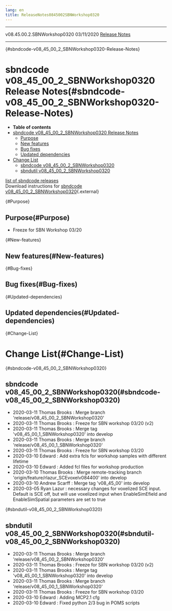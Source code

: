 ```yaml
---
lang: en
title: ReleaseNotes0845002SBNWorkshop0320
---
```


  ----------------------------- ------------ -- -- ----------------------------------------------------------------------
  v08.45.00.2.SBNWorkshop0320   03/11/2020         [Release Notes](ReleaseNotes0845002SBNWorkshop0320.html)
  ----------------------------- ------------ -- -- ----------------------------------------------------------------------

{#sbndcode-v08_45_00_2_SBNWorkshop0320-Release-Notes}

sbndcode v08\_45\_00\_2\_SBNWorkshop0320 Release Notes(#sbndcode-v08_45_00_2_SBNWorkshop0320-Release-Notes)
============================================================================================================================

-   **Table of contents**
-   [sbndcode v08\_45\_00\_2\_SBNWorkshop0320 Release
    Notes](#sbndcode-v08_45_00_2_SBNWorkshop0320-Release-Notes)
    -   [Purpose](#Purpose)
    -   [New features](#New-features)
    -   [Bug fixes](#Bug-fixes)
    -   [Updated dependencies](#Updated-dependencies)
-   [Change List](#Change-List)
    -   [sbndcode
        v08\_45\_00\_2\_SBNWorkshop0320](#sbndcode-v08_45_00_2_SBNWorkshop0320)
    -   [sbndutil
        v08\_45\_00\_2\_SBNWorkshop0320](#sbndutil-v08_45_00_2_SBNWorkshop0320)

[list of sbndcode
releases](List_of_SBND_code_releases.html)\
Download instructions for [sbndcode
v08\_45\_00\_2\_SBNWorkshop0320](http://scisoft.fnal.gov/scisoft/bundles/sbnd/v08_45_00_2_SBNWorkshop0320/sbndcode-v08_45_00_2_SBNWorkshop0320.html){.external}

{#Purpose}

Purpose(#Purpose)
----------------------------------

-   Freeze for SBN Workshop 03/20

{#New-features}

New features(#New-features)
--------------------------------------------

{#Bug-fixes}

Bug fixes(#Bug-fixes)
--------------------------------------

{#Updated-dependencies}

Updated dependencies(#Updated-dependencies)
------------------------------------------------------------

{#Change-List}

Change List(#Change-List)
==========================================

{#sbndcode-v08_45_00_2_SBNWorkshop0320}

sbndcode v08\_45\_00\_2\_SBNWorkshop0320(#sbndcode-v08_45_00_2_SBNWorkshop0320)
------------------------------------------------------------------------------------------------

-   2020-03-11 Thomas Brooks : Merge branch
    \'release/v08\_45\_00\_2\_SBNWorkshop0320\'
-   2020-03-11 Thomas Brooks : Freeze for SBN workshop 03/20 (v2)
-   2020-03-11 Thomas Brooks : Merge tag
    \'v08\_45\_00\_1\_SBNWorkshop0320\' into develop
-   2020-03-11 Thomas Brooks : Merge branch
    \'release/v08\_45\_00\_1\_SBNWorkshop0320\'
-   2020-03-11 Thomas Brooks : Freeze for SBN workshop 03/20
-   2020-03-10 Edward : Add extra fcls for workshop samples with
    different lifetime
-   2020-03-10 Edward : Added fcl files for workshop production
-   2020-03-10 Thomas Brooks : Merge remote-tracking branch
    \'origin/feature/rlazur\_SCEvoxelv084400\' into develop
-   2020-03-10 Andrew Scarff : Merge tag \'v08\_45\_00\' into develop
-   2020-03-05 Ryan Lazur : necessary changes for voxelized SCE input.
    Default is SCE off, but will use voxelized input when
    EnableSimEfield and EnableSimSpatial parameters are set to true

{#sbndutil-v08_45_00_2_SBNWorkshop0320}

sbndutil v08\_45\_00\_2\_SBNWorkshop0320(#sbndutil-v08_45_00_2_SBNWorkshop0320)
------------------------------------------------------------------------------------------------

-   2020-03-11 Thomas Brooks : Merge branch
    \'release/v08\_45\_00\_2\_SBNWorkshop0320\'
-   2020-03-11 Thomas Brooks : Freeze for SBN workshop 03/20 (v2)
-   2020-03-11 Thomas Brooks : Merge tag
    \'v08\_45\_00\_1\_SBNWorkshop0320\' into develop
-   2020-03-11 Thomas Brooks : Merge branch
    \'release/v08\_45\_00\_1\_SBNWorkshop0320\'
-   2020-03-11 Thomas Brooks : Freeze for SBN workshop 03/20
-   2020-03-10 Edward : Adding MCP2.1 cfg
-   2020-03-10 Edward : Fixed python 2/3 bug in POMS scripts
